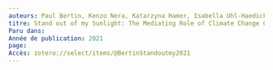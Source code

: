 ```yaml
---
auteurs: Paul Bertin, Kenzo Nera, Katarzyna Hamer, Isabella Uhl-Haedicke, Sylvain Delouvée
titre: Stand out of my Sunlight: The Mediating Role of Climate Change Conspiracy Beliefs in the Relationship between National Collective Narcissism and Acceptance of Climate Science
Paru dans: 
Année de publication: 2021
page: 
Accès: zotero://select/items/@BertinStandoutmy2021
---
```


